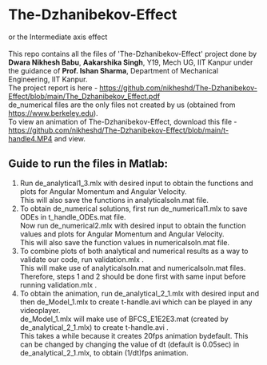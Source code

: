 # The-Dzhanibekov-Effect
or the Intermediate axis effect<br><br>
This repo contains all the files of 'The-Dzhanibekov-Effect' project done by **Dwara Nikhesh Babu**, **Aakarshika Singh**, Y19, Mech UG, IIT Kanpur under the guidance of **Prof. Ishan Sharma**, Department of Mechanical Engineering, IIT Kanpur.<br>
The project report is here - https://github.com/nikheshd/The-Dzhanibekov-Effect/blob/main/The_Dzhanibekov_Effect.pdf<br>
de_numerical files are the only files not created by us (obtained from https://www.berkeley.edu).<br>
To view an animation of The-Dzhanibekov-Effect, download this file - https://github.com/nikheshd/The-Dzhanibekov-Effect/blob/main/t-handle4.MP4 and view.

## Guide to run the files in Matlab:

1. Run de_analytical1_3.mlx with desired input to obtain the functions and plots for Angular Momentum and Angular Velocity.<br>
This will also save the functions in analyticalsoln.mat file.<br>
2. To obtain de_numerical solutions, first run de_numerical1.mlx to save ODEs in t_handle_ODEs.mat file.<br>
Now run de_numerical2.mlx with desired input to obtain the function values and plots for Angular Momentum and Angular Velocity. <br>
This will also save the function values in numericalsoln.mat file.<br>
3. To combine plots of both analytical and numerical results as a way to validate our code, run validation.mlx . <br>
This will make use of analyticalsoln.mat  and numericalsoln.mat files.<br>
Therefore, steps 1 and 2 should be done first with same input before running validation.mlx .<br>
4. To obtain the animation, run de_analytical_2_1.mlx with desired input and then de_Model_1.mlx to create t-handle.avi which can be played in any videoplayer.<br>
de_Model_1.mlx will make use of BFCS_E1E2E3.mat (created by de_analytical_2_1.mlx) to create t-handle.avi .<br>
This takes a while because it creates 20fps animation bydefault. This can be changed by changing the value of dt (default is 0.05sec) in de_analytical_2_1.mlx, to obtain (1/dt)fps animation. <br>
